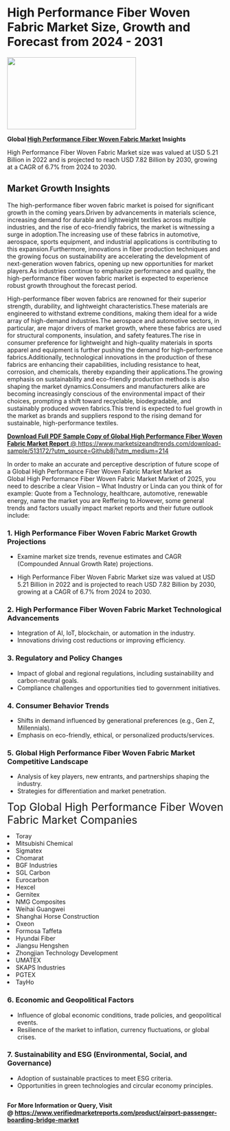 <H1>High Performance Fiber Woven Fabric Market Size, Growth and Forecast from 2024 - 2031</H1><img class="aligncenter size-medium wp-image-584254" src="https://thirdeyenews.in/wp-content/uploads/2024/09/Global-Market-Research-300x168.jpeg" alt="" width="300" height="168" /><p><strong>Global&nbsp;<a href="https://www.marketsizeandtrends.com/download-sample/513172/?utm_source=Github8j?utm_medium=214">High Performance Fiber Woven Fabric Market</a> Insights</strong></p><p>High Performance Fiber Woven Fabric Market size was valued at USD 5.21 Billion in 2022 and is projected to reach USD 7.82 Billion by 2030, growing at a CAGR of 6.7% from 2024 to 2030.</p><p><h2>Market Growth Insights</h2> <p>The high-performance fiber woven fabric market is poised for significant growth in the coming years.Driven by advancements in materials science, increasing demand for durable and lightweight textiles across multiple industries, and the rise of eco-friendly fabrics, the market is witnessing a surge in adoption.The increasing use of these fabrics in automotive, aerospace, sports equipment, and industrial applications is contributing to this expansion.Furthermore, innovations in fiber production techniques and the growing focus on sustainability are accelerating the development of next-generation woven fabrics, opening up new opportunities for market players.As industries continue to emphasize performance and quality, the high-performance fiber woven fabric market is expected to experience robust growth throughout the forecast period.</p> <p><a href="#"></a></p> <p>High-performance fiber woven fabrics are renowned for their superior strength, durability, and lightweight characteristics.These materials are engineered to withstand extreme conditions, making them ideal for a wide array of high-demand industries.The aerospace and automotive sectors, in particular, are major drivers of market growth, where these fabrics are used for structural components, insulation, and safety features.The rise in consumer preference for lightweight and high-quality materials in sports apparel and equipment is further pushing the demand for high-performance fabrics.Additionally, technological innovations in the production of these fabrics are enhancing their capabilities, including resistance to heat, corrosion, and chemicals, thereby expanding their applications.The growing emphasis on sustainability and eco-friendly production methods is also shaping the market dynamics.Consumers and manufacturers alike are becoming increasingly conscious of the environmental impact of their choices, prompting a shift toward recyclable, biodegradable, and sustainably produced woven fabrics.This trend is expected to fuel growth in the market as brands and suppliers respond to the rising demand for sustainable, high-performance textiles.</p> <p><a href="#"></p><p><span class=""><strong>Download Full PDF Sample Copy of Global High Performance Fiber Woven Fabric Market Report</strong> @ <a href="https://www.marketsizeandtrends.com/download-sample/513172/?utm_source=Github8j?utm_medium=214" target="_blank">https://www.marketsizeandtrends.com/download-sample/513172/?utm_source=Github8j?utm_medium=214</a></span></p><p>In order to make an accurate and perceptive description of future scope of a Global&nbsp;High Performance Fiber Woven Fabric Market Market as Global&nbsp;High Performance Fiber Woven Fabric Market Market of 2025, you need to describe a clear Vision &ndash; What Industry or Linda can you think of for example: Quote from a Technology, healthcare, automotive, renewable energy, name the market you are Reffering to.However, some general trends and factors usually impact market reports and their future outlook include:</p><h3>1.&nbsp;<strong>High Performance Fiber Woven Fabric Market Growth Projections</strong></h3><ul><li>Examine market size trends, revenue estimates and CAGR (Compounded Annual Growth Rate) projections.</li><li><p>High Performance Fiber Woven Fabric Market size was valued at USD 5.21 Billion in 2022 and is projected to reach USD 7.82 Billion by 2030, growing at a CAGR of 6.7% from 2024 to 2030.</p></li></ul><h3>2.&nbsp;<strong>High Performance Fiber Woven Fabric Market Technological Advancements</strong></h3><ul><li>Integration of AI, IoT, blockchain, or automation in the industry.</li><li>Innovations driving cost reductions or improving efficiency.</li></ul><h3>3.&nbsp;<strong>Regulatory and Policy Changes</strong></h3><ul><li>Impact of global and regional regulations, including sustainability and carbon-neutral goals.</li><li>Compliance challenges and opportunities tied to government initiatives.</li></ul><h3>4.&nbsp;<strong>Consumer Behavior Trends</strong></h3><ul><li>Shifts in demand influenced by generational preferences (e.g., Gen Z, Millennials).</li><li>Emphasis on eco-friendly, ethical, or personalized products/services.</li></ul><h3>5.&nbsp;<strong>Global High Performance Fiber Woven Fabric Market Competitive Landscape</strong></h3><ul><li>Analysis of key players, new entrants, and partnerships shaping the industry.</li><li>Strategies for differentiation and market penetration.</li></ul><p data-pm-slice="1 1 []"><span style="color: inherit; font-family: inherit; font-size: 25px;">Top Global High Performance Fiber Woven Fabric Market Companies</span></p><div class="" data-test-id=""><p><li>Toray</li><li> Mitsubishi Chemical</li><li> Sigmatex</li><li> Chomarat</li><li> BGF Industries</li><li> SGL Carbon</li><li> Eurocarbon</li><li> Hexcel</li><li> Gernitex</li><li> NMG Composites</li><li> Weihai Guangwei</li><li> Shanghai Horse Construction</li><li> Oxeon</li><li> Formosa Taffeta</li><li> Hyundai Fiber</li><li> Jiangsu Hengshen</li><li> Zhongjian Technology Development</li><li> UMATEX</li><li> SKAPS Industries</li><li> PGTEX</li><li> TayHo</li></p></div><h3>6.&nbsp;<strong>Economic and Geopolitical Factors</strong></h3><ul><li>Influence of global economic conditions, trade policies, and geopolitical events.</li><li>Resilience of the market to inflation, currency fluctuations, or global crises.</li></ul><h3>7.&nbsp;<strong>Sustainability and ESG (Environmental, Social, and Governance)</strong></h3><ul><li>Adoption of sustainable practices to meet ESG criteria.</li><li>Opportunities in green technologies and circular economy principles.</li></ul><h2><strong style="font-size: 14px;">For More Information or Query, Visit @&nbsp;</strong><a style="background-color: #ffffff; font-size: 14px;" href="https://www.marketsizeandtrends.com/report/high-performance-fiber-woven-fabric-market/" target="_blank">https://www.verifiedmarketreports.com/product/airport-passenger-boarding-bridge-market</a></h2>